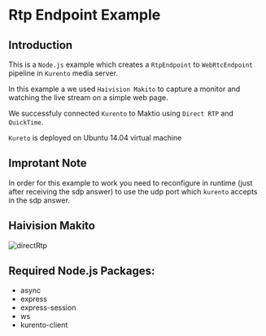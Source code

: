 # Rtp Endpoint Example

## Introduction

This is a `Node.js` example which creates a `RtpEndpoint` to `WebRtcEndpoint` pipeline in `Kurento` media server. 

In this example a we used `Haivision Makito` to capture a monitor and watching the live stream on a simple web page.

We successfuly connected `Kurento` to Maktio using `Direct RTP` and `QuickTime`.

`Kureto` is deployed on Ubuntu 14.04 virtual machine

## Improtant Note

In order for this example to work you need to reconfigure in runtime (just after receiving the sdp answer) to use the udp port which `kurento` accepts in the sdp answer.

## Haivision Makito

![directRtp](/uploads/d5dca4a1d08e2fcc6ddac1150f18f34c/directRtp.png)

## Required Node.js Packages:

* async
* express
* express-session
* ws
* kurento-client